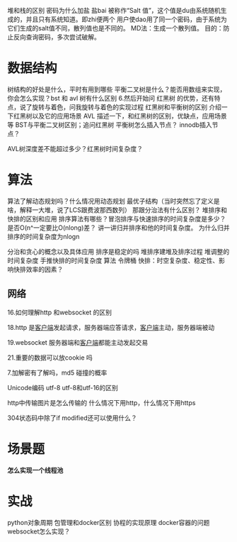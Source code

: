 堆和栈的区别
密码为什么加盐
盐bai 被称作“Salt 值”，这个值是du由系统随机生成的，并且只有系统知道。即zhi便两个
用户使dao用了同一个密码，由于系统为它们生成的salt值不同，散列值也是不同的。
MD法：生成一个散列值。
目的：防止反向查询密码，多次尝试破解。

# 数据结构
树结构的好处是什么，平时有用到哪些
平衡二叉树是什么？能否用数组来实现，你会怎么实现？bst 和 avl 树有什么区别
6.然后开始问 红黑树 的优势，还有特点，说了旋转与着色，问我旋转与着色的实现过程
红黑树和平衡树的区别
介绍一下红黑树以及它的应用场景
AVL 描述一下，和红黑树的区别，优缺点，应用场景等
BST与平衡二叉树区别；追问红黑树
平衡树怎么插入节点？
innodb插入节点？

AVL树深度差不能超过多少？红黑树时间复杂度？

# 算法
算法了解动态规划吗？什么情况用动态规划
最优子结构（当时突然忘了定义是啥，解释一大堆，说了LCS跟费波那西数列）
那跟分治法有什么区别？
堆排序和快排的区别和应用
排序算法有哪些？冒泡排序与快速排序的时间复杂度是多少？是否O(n^一定要比O(nlong)差？
讲一讲归并排序和他的时间复杂度。
为什么归并排序的时间复杂度为nlogn

分治和贪心的概念以及具体应用
排序是稳定的吗
堆排序建堆及排序过程
堆调整的时间复杂度
手推快排的时间复杂度
算法 令牌桶
快排：时空复杂度、稳定性、影响快排效率的因素？

## 网络

16.如何理解http 和websocket 的区别

18.http 是[客户端](https://www.nowcoder.com/jump/super-jump/word?word=客户端)发起请求，服务器端应答请求，[客户端](https://www.nowcoder.com/jump/super-jump/word?word=客户端)主动，服务器端被动

19.websocket 服务器端和[客户端](https://www.nowcoder.com/jump/super-jump/word?word=客户端)都能主动发起交易

21.重要的数据可以放cookie 吗

7.加解密有了解吗，md5 碰撞的概率

Unicode编码 utf-8 utf-8和utf-16的区别

 http中传输图片是怎么传输的  什么情况下用http，什么情况下用https

304状态码中除了if modified还可以使用什么？


# 场景题
**怎么实现一个线程池**


# 实战
python对象周期
包管理和docker区别
协程的实现原理
docker容器的问题
websocket怎么实现？